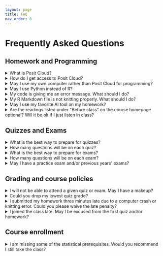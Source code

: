 ```yaml
---
layout: page
title: FAQ
nav_order: 8
---
```


<h1>Frequently Asked Questions</h1>

<h2>Homework and Programming</h2>

<details>
  <summary> 
  What is Posit Cloud?
  </summary>
  <p>Posit Cloud is a full R programming environment (namely, RStudio) that you can access from your web browser, requiring no software or package installation on your part. All of the programming activities and homework assignments, as well as any auxiliary data files, will be distributed via Posit Cloud.</p>
</details>

<details>
  <summary> 
  How do I get access to Posit Cloud?
  </summary>
  <p>Sign up for a free Posit Cloud account <a href="https://posit.cloud/plans/free">here</a>, and then join the STAT 4710 workspace by clicking the link in the fourth bullet point of <a href="https://edstem.org/us/courses/44045/discussion/3341320">this Ed Discussion announcement</a>.</p>
</details>

<details>
  <summary> 
  May I use my own computer rather than Posit Cloud for programming?
  </summary>
  <p>Yes, you may use your own computer. However, you will be responsible for installing R and RStudio on your computer, as well as <a href="https://katsevich-teaching.github.io/stat-4710-fall-2023/resources/package-installation/">installing all of the R packages necessary to complete the homework</a>. Due to limited teaching staff bandwidth, we will not be able to assist you with this process. However, Google and ChatGPT are great resources.</p>
</details>

<details>
  <summary> 
  May I use Python instead of R?
  </summary>
  <p>No, you must use R for this course.</p>
</details>

<details>
  <summary> 
  My code is giving me an error message. What should I do?
  </summary>
  <p>Read the error message carefully. Sometimes, the message will suggest a solution. If not, try Googling the error message. If this does not help, try asking ChatGPT. If you still need help, either post on <a href="https://edstem.org/us/courses/44045/discussion/">Ed Discussion</a> or come to office hours.</p>
</details>

<details>
  <summary> 
  My R Markdown file is not knitting properly. What should I do?
  </summary>
  <ul>
    <li>Avoid using underscores or other special characters in chunk headers or figure/table captions.</li>
    <li>You might not have loaded all necessary R packages.</li>
    <li>Your R code may have bugs. Usually the error message will point you to a line number where the code broke. Debug your code by stepping through it line-by-line interactively before compiling your report.</li>
    <li>Try asking Google or ChatGPT for help.</li>
    <li>If you are stuck, post on <a href="https://edstem.org/us/courses/44045/discussion/">Ed Discussion</a> or come to office hours and the teaching staff will assist you.</li>
  </ul>
</details>

<details>
  <summary> 
  May I use my favorite AI tool on my homework?
  </summary>
  <p>Yes, you may. Please see the <a href="https://apps.wharton.upenn.edu/syllabi/202330/STAT4710401/">Syllabus</a> and the <a href="https://katsevich-teaching.github.io/stat-4710-fall-2023/resources/ai/">instructor statement on AI</a> for more information.</p>
</details>

<details>
  <summary> 
  Are the readings listed under "Before class" on the course homepage optional? Will it be ok if I just listen in class?  
  </summary>
  <p>The readings are highly recommended. Especially in the first unit of the course, the learning curve for R programming will be steep and we will not be able to cover everything in class. All of the content in the readings is fair game for homeworks, quizzes, and exams.</p>
</details>


<h2>Quizzes and Exams</h2>

<details>
  <summary> 
  What is the best way to prepare for quizzes?
  </summary>
  <p>The best way to prepare for quizzes is to work through the quiz practice questions and last year's quizzes, all available from the <a href="https://katsevich-teaching.github.io/stat-4710-fall-2023/index.html">main course webpage</a> or <a href="https://canvas.upenn.edu/courses/1741618">Canvas</a>. Furthermore, students should have a strong conceptual understanding of all material from lectures. Students are encouraged to come to office hours to verify and solidify their understanding of the material.</p>
</details>

<details>
  <summary> 
  How many questions will be on each quiz?
  </summary>
  <p>Quizzes will typically have ten questions each.</p>
</details>

<details>
  <summary> 
  What is the best way to prepare for exams?
  </summary>
  <p>The best way to prepare for exams is the same as the best way to prepare for quizzes.</p>
</details>

<details>
  <summary>
  How many questions will be on each exam?
  </summary>
  <p>This is not decided yet, but there will likely be in the range of 20-30 questions per exam.</p>
</details>

<details>
  <summary>
  May I have a practice exam and/or previous years' exams?
  </summary>
  <p>This is the first year that exams have this format, so there are no exams from previous years. Due to the limited time of the teaching staff, we are unable to write a practice exam for you. However, the exam questions will be of a similar style to quiz questions, so going through the quiz practice questions and the quiz questions from this year and last will be a good way to prepare for exams.</p>
</details>

<h2>Grading and course policies</h2>

<details>
  <summary> 
  I will not be able to attend a given quiz or exam. May I have a makeup?
  </summary>
  <p>We do not offer quiz or exam makeups. However, each student's lowest quiz grade will be dropped. Furthermore, each student may miss up to one quiz if the instructor approves the reason for the absence. Please see the <a href="https://apps.wharton.upenn.edu/syllabi/202330/STAT4710401/">Syllabus</a> section "Policies concerning quizzes and exams" for more information.</p>
</details>

<details>
  <summary> 
  Could you drop my lowest quiz grade?
  </summary>
  <p>Yes, your lowest quiz grade will automatically be dropped. Please see the <a href="https://apps.wharton.upenn.edu/syllabi/202330/STAT4710401/">Syllabus</a> for more information.</p>
</details>

<details>
  <summary> 
  I submitted my homework three minutes late due to a computer crash or knitting error. Could you please waive the late penalty?
  </summary>
  <p>Your three free late days are intended to offset such circumstances. Once you use these free late days, each day late will come with a 10-point late penalty. Please see the <a href="https://apps.wharton.upenn.edu/syllabi/202330/STAT4710401/">Syllabus</a> for more details on the late policy.</p>
</details>

<details>
  <summary> 
  I joined the class late. May I be excused from the first quiz and/or homework?
  </summary>
  <p>Students joining the class late are responsible for catching up. For this reason, no extra accommodations will be provided. However, you do have a total of three free late days for submitting homework and your lowest quiz score will be dropped.</p>
</details>

<h2>Course enrollment</h2>

<details>
  <summary> 
  I am missing some of the statistical prerequisites. Would you recommend I still take the class?
  </summary>
  <p> Ultimately, the decision of whether to stay in this class is up to you. Here, I will provide some suggestions. If you are missing some of the statistical prerequisites, then you will begin the class at a disadvantage compared to most of your classmates. If you are able and willing to put in the extra time to make up for this difference, then you may want to stay in the class. If your plate is already full with other responsibilities, then you may want to drop the class. In order to make a more informed opinion, I recommend you read through Chapters 3, 4.3, 6.2, 6.4, and 7.1-7.4 of <a href="https://hastie.su.domains/ISLR2/ISLRv2_website.pdf">ISLR</a>, and try some of the corresponding exercises. Chapter 3 is some of the material I will expect you to know already, and the other chapters include material we will cover in this class.</p>
</details>
